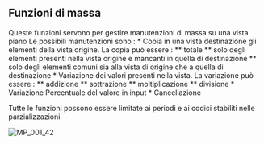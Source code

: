 ## Funzioni di massa
Queste funzioni servono per gestire manutenzioni di massa su una vista piano
Le possibili manutenzioni sono : 
 \* Copia in una vista destinazione gli elementi della vista origine. La copia può essere : 
 \*\* totale
 \*\* solo degli elementi presenti nella vista origine e mancanti in quella di destinazione
 \*\* solo degli elementi comuni sia alla vista di origine che a quella di destinazione
 \* Variazione dei valori presenti nella vista. La variazione può essere : 
 \*\* addizione
 \*\* sottrazione
 \*\* moltiplicazione
 \*\* divisione
 \* Variazione Percentuale del valore in input
 \* Cancellazione

Tutte le funzioni possono essere limitate ai periodi e ai codici stabiliti nelle parzializzazioni.

![MP_001_42](http://localhost:3000/immagini/MBDOC_OGG-P_MPBFPR/MP_001_42.png)